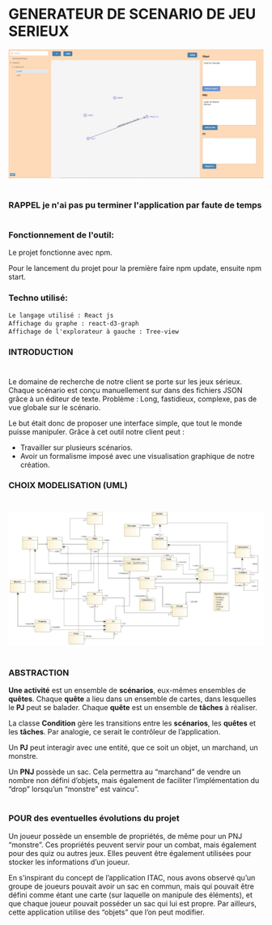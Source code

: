 # GENERATEUR DE SCENARIO DE JEU SERIEUX
![Ecran principale](ecran%20principale.jpg)

#
### RAPPEL je n'ai pas pu terminer l'application par faute de temps
#

### Fonctionnement de l'outil:


Le projet fonctionne avec npm.

Pour le lancement du projet pour la première faire npm update, ensuite npm start.


### Techno utilisé:
    Le langage utilisé : React js
    Affichage du graphe : react-d3-graph
    Affichage de l'explorateur à gauche : Tree-view



### INTRODUCTION
#

Le domaine de recherche de notre client se porte sur les jeux sérieux.
Chaque scénario est conçu manuellement sur dans des fichiers JSON grâce à un éditeur de texte.
Problème : Long, fastidieux, complexe, pas de vue globale sur le scénario.

Le but était donc de proposer une interface simple, que tout le monde puisse manipuler.
Grâce à cet outil notre client peut :
 * Travailler sur plusieurs scénarios. 
 * Avoir un formalisme imposé avec une visualisation graphique de notre création.



### CHOIX MODELISATION (UML)
#
![Modele UML](uml.jpg)

#
### ABSTRACTION
**Une activité** est un ensemble de **scénarios**, eux-mêmes ensembles de **quêtes**.
Chaque **quête** a lieu dans un ensemble de cartes, dans lesquelles le **PJ** peut se balader.
Chaque **quête** est un ensemble de **tâches** à réaliser. 

La classe **Condition** gère les transitions entre les **scénarios**, les **quêtes** et les **tâches**.
Par analogie, ce serait le contrôleur de l’application.

Un **PJ** peut interagir avec une entité, que ce soit un objet, un marchand, un monstre.

Un **PNJ** possède un sac. Cela permettra au “marchand” de vendre un nombre non défini d’objets, mais également de faciliter l’implémentation du “drop” lorsqu’un “monstre” est vaincu”.








#
### POUR des eventuelles évolutions du projet
Un joueur possède un ensemble de propriétés, de même pour un PNJ “monstre”.
Ces propriétés peuvent servir pour un combat, mais également pour des quiz ou autres jeux.
Elles peuvent être également utilisées pour stocker les informations d’un joueur.

En s’inspirant du concept de l’application ITAC, nous avons observé qu’un groupe de joueurs pouvait avoir un sac en commun, mais qui pouvait être défini comme étant une carte (sur laquelle on manipule des éléments), et que chaque joueur pouvait posséder un sac qui lui est propre.
Par ailleurs, cette application utilise des “objets” que l’on peut modifier.



